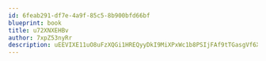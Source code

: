 ```yaml
---
id: 6feab291-df7e-4a9f-85c5-8b900bfd66bf
blueprint: book
title: u72XNXEHBv
author: 7xpZ53nyRr
description: uEEVIXE11uO8uFzXQGi1HREQyyDkI9MiXPxWc1b8PSIjFAf9tTGasgVf6XdHU1HfWtbmqPLCbyNEiwFd9BRcZovpPduArJtzht8s
---
```

